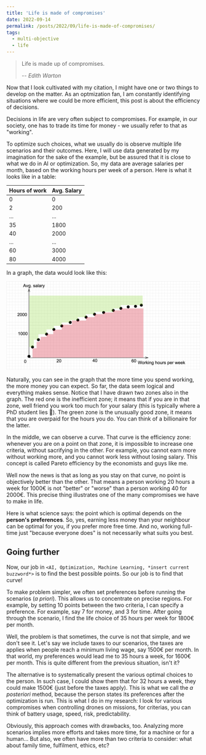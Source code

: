 ```yaml
---
title: 'Life is made of compromises'
date: 2022-09-14
permalink: /posts/2022/09/life-is-made-of-compromises/
tags:
  - multi-objective
  - life
---
```


> Life is made up of compromises.
>
> -- <cite> Edith Warton </cite>

Now that I look cultivated with my citation, I might have one or two things to develop on the matter. As an optmization fan, I am constantly identifying situations where we could be more efficient, this post is about the efficiency of decisions. 

Decisions in life are very often subject to compromises. For example, in our society, one has to trade its time for money - we usually refer to that as "working". 

To optimize such choices, what we usually do is observe multiple life scenarios and their outcomes. Here, I will use data generated by my imagination for the sake of the example, but be assured that it is close to what we do in AI or optimization. So, my data are average salaries per month, based on the working hours per week of a person. Here is what it looks like in a table:


| Hours of work | Avg. Salary | 
| --- | --- |
| 0 | 0 |
| 2 | 200 |
| ... | ... |
| 35 | 1800 |
| 40 | 2000 |
| ... | ... |
| 60 | 3000 |
| 80 | 4000 | 

In a graph, the data would look like this:

![working_graph](working.png "The work-life balance trade-offs.")

Naturally, you can see in the graph that the more time you spend working, the more money you can expect. So far, the data seem logical and everything makes sense. Notice that I have drawn two zones also in the graph. The red one is the inefficient zone; it means that if you are in that zone, well friend you work too much for your salary (this is typically where a PhD student lies 🫢). The green zone is the unusually good zone, it means that you are overpaid for the hours you do. You can think of a billionaire for the latter.

In the middle, we can observe a curve. That curve is the efficiency zone: whenever you are on a point on that zone, it is impossible to increase one criteria, without sacrifying in the other. For example, you cannot earn more without working more, and you cannot work less without losing salary. This concept is called Pareto efficiency by the economists and guys like me.

Well now the news is that as long as you stay on that curve, no point is objectively better than the other. That means a person working 20 hours a week for 1000€ is not "better" or "worse" than a person working 40 for 2000€. This precise thing illustrates one of the many compromises we have to make in life.

Here is what science says: the point which is optimal depends on the **person's preferences**. So, yes, earning less money than your neighbour can be optimal for you, if you prefer more free time. And no, working full-time just "because everyone does" is not necessarily what suits you best. 


Going further
---

Now, our job in `<AI, Optimization, Machine Learning, *insert current buzzword*>` is to find the best possible points. So our job is to find that curve! 

To make problem simpler, we often set preferences before running the scenarios (*a priori*). This allows us to concentrate on precise regions. For example, by setting 10 points between the two criteria, I can specify a preference. For example, say 7 for money, and 3 for time. After going through the scenario, I find the life choice of 35 hours per week for 1800€ per month. 

Well, the problem is that sometimes, the curve is not that simple, and we don't see it. Let's say we include taxes to our scenarios, the taxes are applies when people reach a minimum living wage, say 1500€ per month. In that world, my preferences would lead me to 35 hours a week, for 1600€ per month. This is quite different from the previous situation, isn't it?

The alternative is to systematically present the various optimal choices to the person. In such case, I could show them that for 32 hours a week, they could make 1500€ (just before the taxes apply). This is what we call the *a posteriori* method, because the person states its preferences after the optimization is run. This is what I do in my research: I look for various compromises when controlling drones on missions, for criterias, you can think of battery usage, speed, risk, predictability. 

Obviously, this approach comes with drawbacks, too. Analyzing more scenarios implies more efforts and takes more time, for a machine or for a human... But also, we often have more than two criteria to consider: what about family time, fulfilment, ethics, etc?

